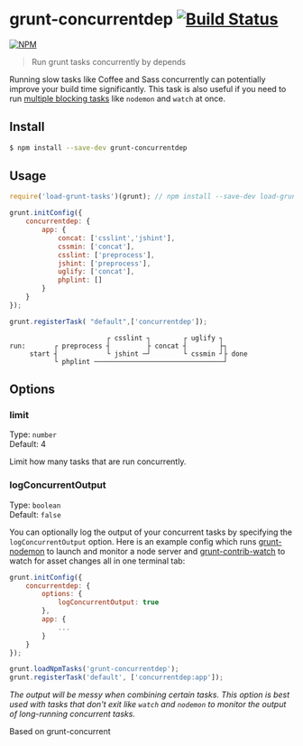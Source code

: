 # grunt-concurrentdep [![Build Status](https://travis-ci.org/askovpen/grunt-concurrentdep.svg?branch=master)](https://travis-ci.org/askovpen/grunt-concurrentdep)

[![NPM](https://nodei.co/npm/grunt-concurrentdep.png?downloads=true&downloadRank=true&stars=true)](https://nodei.co/npm/grunt-concurrentdep/)

> Run grunt tasks concurrently by depends

Running slow tasks like Coffee and Sass concurrently can potentially improve your build time significantly. This task is also useful if you need to run [multiple blocking tasks](#logconcurrentoutput) like `nodemon` and `watch` at once.


## Install

```sh
$ npm install --save-dev grunt-concurrentdep
```


## Usage

```js
require('load-grunt-tasks')(grunt); // npm install --save-dev load-grunt-tasks

grunt.initConfig({
    concurrentdep: {
        app: {
            concat: ['csslint','jshint'],
            cssmin: ['concat'],
            csslint: ['preprocess'],
            jshint: ['preprocess'],
            uglify: ['concat'],
            phplint: []
        }
    }
});

grunt.registerTask( "default",['concurrentdep']);
```


```
                        ┌ csslint ┐        ┌ uglify ┐
run:       ┌ preprocess ┤         ├ concat ┤        ├┐
     start ┤            └ jshint ─┘        └ cssmin ┘├ done
           └ phplint ────────────────────────────────┘
```
## Options

### limit

Type: `number`  
Default: 4

Limit how many tasks that are run concurrently.

### logConcurrentOutput

Type: `boolean`  
Default: `false`

You can optionally log the output of your concurrent tasks by specifying the `logConcurrentOutput` option. Here is an example config which runs [grunt-nodemon](https://github.com/ChrisWren/grunt-nodemon) to launch and monitor a node server and [grunt-contrib-watch](https://github.com/gruntjs/grunt-contrib-watch) to watch for asset changes all in one terminal tab:

```js
grunt.initConfig({
    concurrentdep: {
        options: {
            logConcurrentOutput: true
        },
        app: {
            ...
        }
    }
});

grunt.loadNpmTasks('grunt-concurrentdep');
grunt.registerTask('default', ['concurrentdep:app']);
```

*The output will be messy when combining certain tasks. This option is best used with tasks that don't exit like `watch` and `nodemon` to monitor the output of long-running concurrent tasks.*


Based on grunt-concurrent
